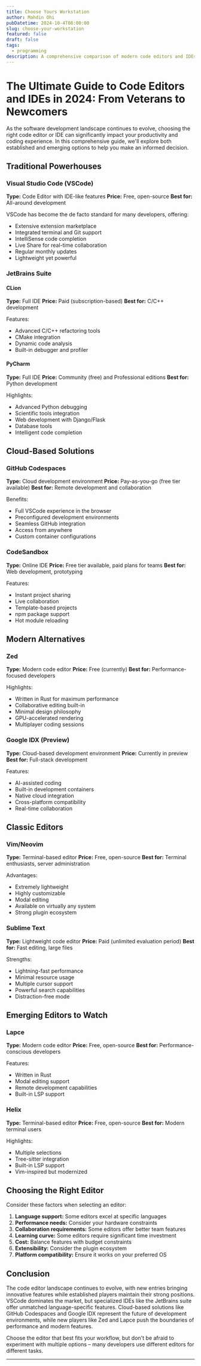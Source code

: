 ```yaml
---
title: Choose Yours Workstation
author: Mahdin Ohi
pubDatetime: 2024-10-4T08:00:00
slug: choose-your-workstation
featured: false
draft: false
tags:
  - programming
description: A comprehensive comparison of modern code editors and IDEs in 2024, from VSCode to emerging tools like Zed and Google IDX. Perfect for developers choosing their next editor.
---
```


# The Ultimate Guide to Code Editors and IDEs in 2024: From Veterans to Newcomers

As the software development landscape continues to evolve, choosing the right code editor or IDE can significantly impact your productivity and coding experience. In this comprehensive guide, we'll explore both established and emerging options to help you make an informed decision.

## Traditional Powerhouses

### Visual Studio Code (VSCode)

**Type:** Code Editor with IDE-like features
**Price:** Free, open-source
**Best for:** All-around development

VSCode has become the de facto standard for many developers, offering:

- Extensive extension marketplace
- Integrated terminal and Git support
- IntelliSense code completion
- Live Share for real-time collaboration
- Regular monthly updates
- Lightweight yet powerful

### JetBrains Suite

#### CLion

**Type:** Full IDE
**Price:** Paid (subscription-based)
**Best for:** C/C++ development

Features:

- Advanced C/C++ refactoring tools
- CMake integration
- Dynamic code analysis
- Built-in debugger and profiler

#### PyCharm

**Type:** Full IDE
**Price:** Community (free) and Professional editions
**Best for:** Python development

Highlights:

- Advanced Python debugging
- Scientific tools integration
- Web development with Django/Flask
- Database tools
- Intelligent code completion

## Cloud-Based Solutions

### GitHub Codespaces

**Type:** Cloud development environment
**Price:** Pay-as-you-go (free tier available)
**Best for:** Remote development and collaboration

Benefits:

- Full VSCode experience in the browser
- Preconfigured development environments
- Seamless GitHub integration
- Access from anywhere
- Custom container configurations

### CodeSandbox

**Type:** Online IDE
**Price:** Free tier available, paid plans for teams
**Best for:** Web development, prototyping

Features:

- Instant project sharing
- Live collaboration
- Template-based projects
- npm package support
- Hot module reloading

## Modern Alternatives

### Zed

**Type:** Modern code editor
**Price:** Free (currently)
**Best for:** Performance-focused developers

Highlights:

- Written in Rust for maximum performance
- Collaborative editing built-in
- Minimal design philosophy
- GPU-accelerated rendering
- Multiplayer coding sessions

### Google IDX (Preview)

**Type:** Cloud-based development environment
**Price:** Currently in preview
**Best for:** Full-stack development

Features:

- AI-assisted coding
- Built-in development containers
- Native cloud integration
- Cross-platform compatibility
- Real-time collaboration

## Classic Editors

### Vim/Neovim

**Type:** Terminal-based editor
**Price:** Free, open-source
**Best for:** Terminal enthusiasts, server administration

Advantages:

- Extremely lightweight
- Highly customizable
- Modal editing
- Available on virtually any system
- Strong plugin ecosystem

### Sublime Text

**Type:** Lightweight code editor
**Price:** Paid (unlimited evaluation period)
**Best for:** Fast editing, large files

Strengths:

- Lightning-fast performance
- Minimal resource usage
- Multiple cursor support
- Powerful search capabilities
- Distraction-free mode

## Emerging Editors to Watch

### Lapce

**Type:** Modern code editor
**Price:** Free, open-source
**Best for:** Performance-conscious developers

Features:

- Written in Rust
- Modal editing support
- Remote development capabilities
- Built-in LSP support

### Helix

**Type:** Terminal-based editor
**Price:** Free, open-source
**Best for:** Modern terminal users

Highlights:

- Multiple selections
- Tree-sitter integration
- Built-in LSP support
- Vim-inspired but modernized

## Choosing the Right Editor

Consider these factors when selecting an editor:

1. **Language support:** Some editors excel at specific languages
2. **Performance needs:** Consider your hardware constraints
3. **Collaboration requirements:** Some editors offer better team features
4. **Learning curve:** Some editors require significant time investment
5. **Cost:** Balance features with budget constraints
6. **Extensibility:** Consider the plugin ecosystem
7. **Platform compatibility:** Ensure it works on your preferred OS

## Conclusion

The code editor landscape continues to evolve, with new entries bringing innovative features while established players maintain their strong positions. VSCode dominates the market, but specialized IDEs like the JetBrains suite offer unmatched language-specific features. Cloud-based solutions like GitHub Codespaces and Google IDX represent the future of development environments, while new players like Zed and Lapce push the boundaries of performance and modern features.

Choose the editor that best fits your workflow, but don't be afraid to experiment with multiple options – many developers use different editors for different tasks.

---
